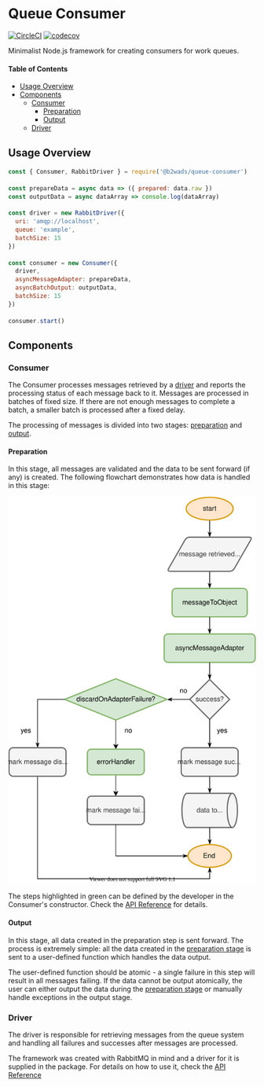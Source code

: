 #  Queue Consumer

[![CircleCI](https://circleci.com/gh/b2wads/b2wads-auto-manager.svg?style=svg)](https://circleci.com/gh/b2wads/b2wads-auto-manager)
[![codecov](https://codecov.io/gh/b2wads/queue-consumer/branch/master/graph/badge.svg)](https://codecov.io/gh/b2wads/queue-consumer)

Minimalist Node.js framework for creating consumers for work queues.

#### Table of Contents
- [Usage Overview](#usage-overview)
- [Components](#components)
  - [Consumer](#consumer)
    - [Preparation](#preparation)
    - [Output](#output)
  - [Driver](#driver)

## Usage Overview

```JavaScript
const { Consumer, RabbitDriver } = require('@b2wads/queue-consumer')

const prepareData = async data => ({ prepared: data.raw })
const outputData = async dataArray => console.log(dataArray)

const driver = new RabbitDriver({
  uri: 'amqp://localhost',
  queue: 'example',
  batchSize: 15
})

const consumer = new Consumer({
  driver,
  asyncMessageAdapter: prepareData,
  asyncBatchOutput: outputData,
  batchSize: 15
})

consumer.start()
```

## Components

### Consumer

The Consumer processes messages retrieved by a [driver](#driver) and reports the processing status of each message back to it. Messages are processed in batches of fixed size. If there are not enough messages to complete a batch, a smaller batch is processed after a fixed delay.

The processing of messages is divided into two stages: [preparation](#preparation) and [output](#output).

#### Preparation

In this stage, all messages are validated and the data to be sent forward (if any) is created. The following flowchart demonstrates how data is handled in this stage:

![Preparation Flowchart](docs/diagrams/svgs/message-preparation.svg)

The steps highlighted in green can be defined by the developer in the Consumer's constructor. Check the [API Reference](docs/api-reference.md) for details.

#### Output

In this stage, all data created in the preparation step is sent forward. The process is extremely simple: all the data created in the [preparation stage](#preparation) is sent to a user-defined function which handles the data output.

The user-defined function should be atomic - a single failure in this step will result in all messages failing. If the data cannot be output atomically, the user can either output the data during the [preparation stage](#preparation) or manually handle exceptions in the output stage.

### Driver

The driver is responsible for retrieving messages from the queue system and handling all failures and successes after messages are processed.

The framework was created with RabbitMQ in mind and a driver for it is supplied in the package. For details on how to use it, check the [API Reference](docs/api-reference.md)

